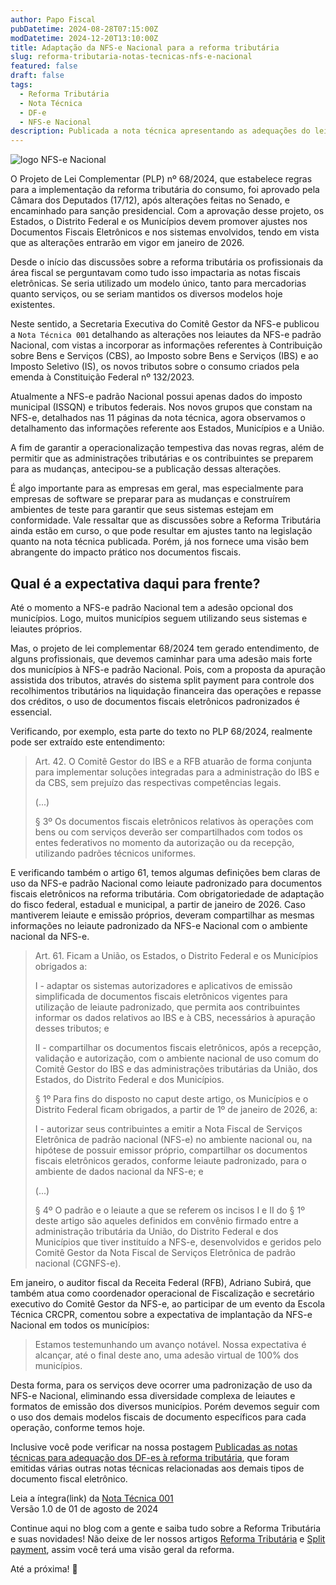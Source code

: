 ```yaml
---
author: Papo Fiscal
pubDatetime: 2024-08-28T07:15:00Z
modDatetime: 2024-12-20T13:10:00Z
title: Adaptação da NFS-e Nacional para a reforma tributária
slug: reforma-tributaria-notas-tecnicas-nfs-e-nacional
featured: false
draft: false
tags:
  - Reforma Tributária
  - Nota Técnica
  - DF-e
  - NFS-e Nacional
description: Publicada a nota técnica apresentando as adequações do leiaute da NFS-e Nacional à reforma tributária.
---
```


<img class="border-none" src="https://www.nfse.gov.br/ConsultaPublica/img/logo-nfse-assinatura-horizontal.png" alt="logo NFS-e Nacional">

O Projeto de Lei Complementar (PLP) nº 68/2024, que estabelece regras para a implementação da reforma tributária do consumo, foi aprovado pela Câmara dos Deputados (17/12), após alterações feitas no Senado, e encaminhado para sanção presidencial. Com a aprovação desse projeto, os Estados, o Distrito Federal e os Municípios devem promover ajustes nos Documentos Fiscais Eletrônicos e nos sistemas envolvidos, tendo em vista que as alterações entrarão em vigor em janeiro de 2026.

Desde o início das discussões sobre a reforma tributária os profissionais da área fiscal se perguntavam como tudo isso impactaria as notas fiscais eletrônicas. Se seria utilizado um modelo único, tanto para mercadorias quanto serviços, ou se seriam mantidos os diversos modelos hoje existentes.

Neste sentido, a Secretaria Executiva do Comitê Gestor da NFS-e publicou a `Nota Técnica 001` detalhando as alterações nos leiautes da NFS-e padrão Nacional, com vistas a incorporar as informações referentes à Contribuição sobre Bens e Serviços (CBS), ao Imposto sobre Bens e Serviços (IBS) e ao Imposto Seletivo (IS), os novos tributos sobre o consumo criados pela emenda à Constituição Federal nº 132/2023.

Atualmente a NFS-e padrão Nacional possui apenas dados do imposto municipal (ISSQN) e tributos federais. Nos novos grupos que constam na NFS-e, detalhados nas 11 páginas da nota técnica, agora observamos o detalhamento das informações referente aos Estados, Municípios e a União.

A fim de garantir a operacionalização tempestiva das novas regras, além de permitir que as administrações tributárias e os contribuintes se preparem para as mudanças, antecipou-se a publicação dessas alterações.

É algo importante para as empresas em geral, mas especialmente para empresas de software se preparar para as mudanças e construírem ambientes de teste para garantir que seus sistemas estejam em conformidade.
Vale ressaltar que as discussões sobre a Reforma Tributária ainda estão em curso, o que pode resultar em ajustes tanto na legislação quanto na nota técnica publicada. Porém, já nos fornece uma visão bem abrangente do impacto prático nos documentos fiscais.

## Qual é a expectativa daqui para frente?

Até o momento a NFS-e padrão Nacional tem a adesão opcional dos municípios. Logo, muitos municípios seguem utilizando seus sistemas e leiautes próprios.

Mas, o projeto de lei complementar 68/2024 tem gerado entendimento, de alguns profissionais, que devemos caminhar para uma adesão mais forte dos municípios à NFS-e padrão Nacional. Pois, com a proposta da apuração assistida dos tributos, através do sistema split payment para controle dos recolhimentos tributários na liquidação financeira das operações e repasse dos créditos, o uso de documentos fiscais eletrônicos padronizados é essencial.

Verificando, por exemplo, esta parte do texto no PLP 68/2024, realmente pode ser extraído este entendimento:

<blockquote class="text-sm">

Art. 42. O Comitê Gestor do IBS e a RFB atuarão de forma conjunta para implementar soluções integradas para a administração do IBS e da CBS, sem prejuízo das respectivas competências legais.

(...)

§ 3º Os documentos fiscais eletrônicos relativos às operações com bens ou com serviços deverão ser compartilhados com todos os entes federativos no momento da autorização ou da recepção, utilizando padrões técnicos uniformes.

</blockquote>

E verificando também o artigo 61, temos algumas definições bem claras de uso da NFS-e padrão Nacional como leiaute padronizado para documentos fiscais eletrônicos na reforma tributária. Com obrigatoriedade de adaptação do fisco federal, estadual e municipal, a partir de janeiro de 2026. Caso mantiverem leiaute e emissão próprios, deveram compartilhar as mesmas informações no leiaute padronizado da NFS-e Nacional com o ambiente nacional da NFS-e.

<blockquote class="text-sm">

Art. 61. Ficam a União, os Estados, o Distrito Federal e os Municípios obrigados a:

I - adaptar os sistemas autorizadores e aplicativos de emissão simplificada de documentos fiscais eletrônicos vigentes para utilização de leiaute padronizado, que permita aos contribuintes informar os dados relativos ao IBS e à CBS, necessários à apuração desses tributos; e

II - compartilhar os documentos fiscais eletrônicos, após a recepção, validação e autorização, com o ambiente nacional de uso comum do Comitê Gestor do IBS e das administrações tributárias da União, dos Estados, do Distrito Federal e dos Municípios.

§ 1º Para fins do disposto no caput deste artigo, os Municípios e o Distrito Federal ficam obrigados, a partir de 1º de janeiro de 2026, a:

I - autorizar seus contribuintes a emitir a Nota Fiscal de Serviços Eletrônica de padrão nacional (NFS-e) no ambiente nacional ou, na hipótese de possuir emissor próprio, compartilhar os documentos fiscais eletrônicos gerados, conforme leiaute padronizado, para o ambiente de dados nacional da NFS-e; e

(...)

§ 4º O padrão e o leiaute a que se referem os incisos I e II do § 1º deste artigo são aqueles definidos em convênio firmado entre a administração tributária da União, do Distrito Federal e dos Municípios que tiver instituído a NFS-e, desenvolvidos e geridos pelo Comitê Gestor da Nota Fiscal de Serviços Eletrônica de padrão nacional (CGNFS-e).

</blockquote>

Em janeiro, o auditor fiscal da Receita Federal (RFB), Adriano Subirá, que também atua como coordenador operacional de Fiscalização e secretário executivo do Comitê Gestor da NFS-e, ao participar de um evento da Escola Técnica CRCPR, comentou sobre a expectativa de implantação da NFS-e Nacional em todos os municípios:

<blockquote class="text-sm">

Estamos testemunhando um avanço notável. Nossa expectativa é alcançar, até o final deste ano, uma adesão virtual de 100% dos municípios.

</blockquote>

Desta forma, para os serviços deve ocorrer uma padronização de uso da NFS-e Nacional, eliminando essa diversidade complexa de leiautes e formatos de emissão dos diversos municípios. Porém devemos seguir com o uso dos demais modelos fiscais de documento específicos para cada operação, conforme temos hoje.

Inclusive você pode verificar na nossa postagem [Publicadas as notas técnicas para adequação dos DF-es à reforma tributária](https://papofiscal.blog/posts/reforma-tributaria-notas-tecnicas-dfe-nf-e-nfc-e-ct-e-bp-e-nf3-e-nfcom-nfs-e-nacional), que foram emitidas várias outras notas técnicas relacionadas aos demais tipos de documento fiscal eletrônico.

Leia a íntegra(link) da [Nota Técnica 001](https://www.gov.br/nfse/pt-br/biblioteca/documentacao-tecnica/nota-tecnica-001-se-cgnfse-novo-layout-rtc.pdf/@@download/file) <br>
<span class="text-sm">Versão 1.0 de 01 de agosto de 2024</span>

Continue aqui no blog com a gente e saiba tudo sobre a Reforma Tributária e suas novidades! Não deixe de ler nossos artigos [Reforma Tributária](https://papofiscal.blog/posts/reforma-tributaria) e [Split payment](https://papofiscal.blog/posts/reforma-tributaria-split-payment), assim você terá uma visão geral da reforma.

Até a próxima! 👋
